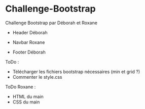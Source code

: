 # Challenge-Bootstrap
Challenge Bootstrap par Déborah et Roxane

- Header
Déborah

- Navbar
Roxane

- Footer
Déborah

ToDo :
- Télécharger les fichiers bootstrap nécessaires (min et grid ?)
- Commenter le style.css

ToDo Roxane :
- HTML du main
- CSS du main
